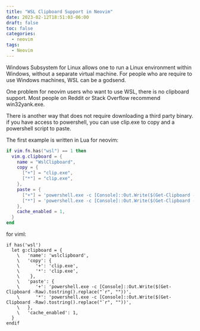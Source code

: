 ```yaml
---
title: "WSL Clipboard Support in Neovim"
date: 2023-02-12T18:51:03-06:00
draft: false
toc: false
categories:
  - neovim
tags:
  - Neovim
---
```


Windows Subsystem for Linux allows one to run a Linux environment within Windows, without a separate virtual machine. For people who are require to use Windows machines, WSL can be a godsend.

One problem for neovim users who want to use WSL, there is no clipboard support. Most people on Reddit or Stack Overflow recommend win32yank.exe.

There is another way that does not require downloading a third party binary. if you have access to powershell, you can use clip.exe to copy and a powershell script to paste.

The first example is written in Lua for neovim:

``` lua
if vim.fn.has("wsl") == 1 then
  vim.g.clipboard = {
    name = "WslClipboard",
    copy = {
      ["+"] = "clip.exe",
      ["*"] = "clip.exe",
    },
    paste = {
      ["+"] = 'powershell.exe -c [Console]::Out.Write($(Get-Clipboard -Raw).tostring().replace("`r", ""))',
      ["*"] = 'powershell.exe -c [Console]::Out.Write($(Get-Clipboard -Raw).tostring().replace("`r", ""))',
    },
    cache_enabled = 1,
  }
end
```

for viml:

``` vim
if has('wsl')
  let g:clipboard = {
    \   'name': 'wslclipboard',
    \   'copy': {
    \      '+': 'clip.exe',
    \      '*': 'clip.exe',
    \    },
    \   'paste': {
    \      '+': 'powershell.exe -c [Console]::Out.Write($(Get-Clipboard -Raw).tostring().replace("`r", ""))',
    \      '*': 'powershell.exe -c [Console]::Out.Write($(Get-Clipboard -Raw).tostring().replace("`r", ""))',
    \   },
    \   'cache_enabled': 1,
  }
endif
```

